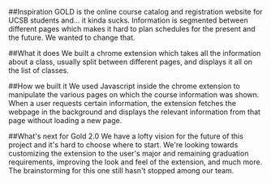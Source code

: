 ##Inspiration
GOLD is the online course catalog and registration website for UCSB students and... it kinda sucks. Information is segmented between different pages which makes it hard to plan schedules for the present and the future. We wanted to change that.

##What it does
We built a chrome extension which takes all the information about a class, usually split between different pages, and displays it all on the list of classes.

##How we built it
We used Javascript inside the chrome extension to manipulate the various pages on which the course information was shown. When a user requests certain information, the extension fetches the webpage in the background and displays the relevant information from that page without loading a new page.

##What's next for Gold 2.0
We have a lofty vision for the future of this project and it's hard to choose where to start. We're looking towards customizing the extension to the user's major and remaining graduation requirements, improving the look and feel of the extension, and much more. The brainstorming for this one still hasn't stopped among our team.
